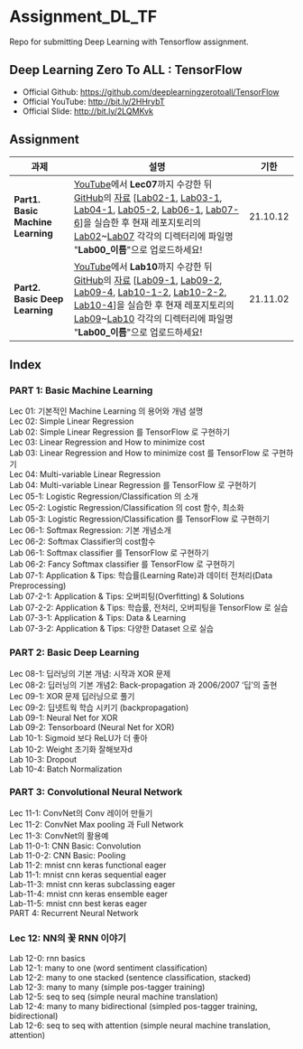 # Assignment_DL_TF

Repo for submitting Deep Learning with Tensorflow assignment.

## Deep Learning Zero To ALL : TensorFlow
- Official Github: https://github.com/deeplearningzerotoall/TensorFlow
- Official YouTube: http://bit.ly/2HHrybT
- Official Slide: http://bit.ly/2LQMKvk

## Assignment
|과제|설명|기한|
|------|---|:---:|
|**Part1. Basic Machine Learning** | [YouTube](https://www.youtube.com/playlist?list=PLQ28Nx3M4Jrguyuwg4xe9d9t2XE639e5C)에서 **Lec07**까지 수강한 뒤 [GitHub](https://github.com/CUAI-CAU/DeepLearning_TensorFlow)의 [자료](https://github.com/CUAI-CAU/DeepLearning_TensorFlow/tree/master/tf_2.x) [[Lab02-1](https://github.com/CUAI-CAU/DeepLearning_TensorFlow/blob/master/tf_2.x/lab-02-1-Simple-Linear-Regression-eager.ipynb), [Lab03-1](https://github.com/CUAI-CAU/DeepLearning_TensorFlow/blob/master/tf_2.x/lab-03-1-Linear-Regression-and-Minimizing-Cost-eager.ipynb), [Lab04-1](https://github.com/CUAI-CAU/DeepLearning_TensorFlow/blob/master/tf_2.x/lab-04-1-Multi-variable-Linear-Regression--Regression-eager.ipynb), [Lab05-2](https://github.com/CUAI-CAU/DeepLearning_TensorFlow/blob/master/tf_2.x/lab-05-2-logistic_regression_diabetes-eager.ipynb), [Lab06-1](https://github.com/CUAI-CAU/DeepLearning_TensorFlow/blob/master/tf_2.x/lab-06-1-softmax_classifier-eager.ipynb), [Lab07-6](https://github.com/CUAI-CAU/DeepLearning_TensorFlow/blob/master/tf_2.x/lab-07-6-IMDB-introduction.ipynb)]을 실습한 후 현재 레포지토리의 [Lab02](/Lab02)~[Lab07](/Lab07) 각각의 디렉터리에 파일명 "**Lab00_이름**"으로 업로드하세요! |21.10.12|
|**Part2. Basic Deep Learning**|[YouTube](https://www.youtube.com/playlist?list=PLQ28Nx3M4Jrguyuwg4xe9d9t2XE639e5C)에서 **Lab10**까지 수강한 뒤 [GitHub](https://github.com/CUAI-CAU/DeepLearning_TensorFlow)의 [자료](https://github.com/CUAI-CAU/DeepLearning_TensorFlow/tree/master/tf_2.x) [[Lab09-1](https://github.com/CUAI-CAU/DeepLearning_TensorFlow/blob/master/tf_2.x/lab-09-1-XOR-eager.ipynb), [Lab09-2](https://github.com/CUAI-CAU/DeepLearning_TensorFlow/blob/master/tf_2.x/lab-09-2-XOR-NN-eager.ipynb), [Lab09-4](https://github.com/CUAI-CAU/DeepLearning_TensorFlow/blob/master/tf_2.x/lab-09-4-XOR-tensorboard-eager.ipynb), [Lab10-1-2](https://github.com/CUAI-CAU/DeepLearning_TensorFlow/blob/master/tf_2.x/lab-10-1-2-mnist_nn_relu.ipynb), [Lab10-2-2](https://github.com/CUAI-CAU/DeepLearning_TensorFlow/blob/master/tf_2.x/lab-10-2-2-mnist_nn_deep.ipynb), [Lab10-4](https://github.com/CUAI-CAU/DeepLearning_TensorFlow/blob/master/tf_2.x/lab-10-4-mnist_nn_batchnorm.ipynb)]을 실습한 후 현재 레포지토리의 [Lab09](/Lab09)~[Lab10](/Lab10) 각각의 디렉터리에 파일명 "**Lab00_이름**"으로 업로드하세요!|21.11.02|

## Index
### PART 1: Basic Machine Learning
Lec 01: 기본적인 Machine Learning 의 용어와 개념 설명  
Lec 02: Simple Linear Regression  
Lab 02: Simple Linear Regression 를 TensorFlow 로 구현하기  
Lec 03: Linear Regression and How to minimize cost  
Lab 03: Linear Regression and How to minimize cost 를 TensorFlow 로 구현하기  
Lec 04: Multi-variable Linear Regression  
Lab 04: Multi-variable Linear Regression 를 TensorFlow 로 구현하기  
Lec 05-1: Logistic Regression/Classification 의 소개  
Lec 05-2: Logistic Regression/Classification 의 cost 함수, 최소화  
Lab 05-3: Logistic Regression/Classification 를 TensorFlow 로 구현하기  
Lec 06-1: Softmax Regression: 기본 개념소개  
Lec 06-2: Softmax Classifier의 cost함수  
Lab 06-1: Softmax classifier 를 TensorFlow 로 구현하기  
Lab 06-2: Fancy Softmax classifier 를 TensorFlow 로 구현하기  
Lab 07-1: Application & Tips: 학습률(Learning Rate)과 데이터 전처리(Data Preprocessing)  
Lab 07-2-1: Application & Tips: 오버피팅(Overfitting) & Solutions  
Lab 07-2-2: Application & Tips: 학습률, 전처리, 오버피팅을 TensorFlow 로 실습  
Lab 07-3-1: Application & Tips: Data & Learning  
Lab 07-3-2: Application & Tips: 다양한 Dataset 으로 실습  

### PART 2: Basic Deep Learning
Lec 08-1: 딥러닝의 기본 개념: 시작과 XOR 문제  
Lec 08-2: 딥러닝의 기본 개념2: Back-propagation 과 2006/2007 ‘딥’의 출현  
Lec 09-1: XOR 문제 딥러닝으로 풀기  
Lec 09-2: 딥넷트웍 학습 시키기 (backpropagation)  
Lab 09-1: Neural Net for XOR  
Lab 09-2: Tensorboard (Neural Net for XOR)  
Lab 10-1: Sigmoid 보다 ReLU가 더 좋아  
Lab 10-2: Weight 초기화 잘해보자d  
Lab 10-3: Dropout  
Lab 10-4: Batch Normalization  

### PART 3: Convolutional Neural Network  
Lec 11-1: ConvNet의 Conv 레이어 만들기  
Lec 11-2: ConvNet Max pooling 과 Full Network  
Lec 11-3: ConvNet의 활용예  
Lab 11-0-1: CNN Basic: Convolution  
Lab 11-0-2: CNN Basic: Pooling  
Lab 11-2: mnist cnn keras functional eager  
Lab 11-1: mnist cnn keras sequential eager  
Lab-11-3: mnist cnn keras subclassing eager  
Lab-11-4: mnist cnn keras ensemble eager  
Lab-11-5: mnist cnn best keras eager  
PART 4: Recurrent Neural Network  

### Lec 12: NN의 꽃 RNN 이야기  
Lab 12-0: rnn basics  
Lab 12-1: many to one (word sentiment classification)  
Lab 12-2: many to one stacked (sentence classification, stacked)  
Lab 12-3: many to many (simple pos-tagger training)  
Lab 12-5: seq to seq (simple neural machine translation)  
Lab 12-4: many to many bidirectional (simpled pos-tagger training, bidirectional)  
Lab 12-6: seq to seq with attention (simple neural machine translation, attention)  


